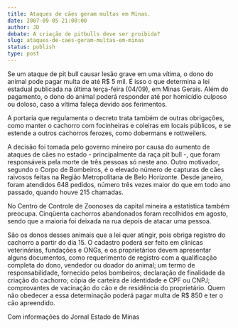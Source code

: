 ```yaml
---
title: Ataques de cães geram multas em Minas.
date: 2007-09-05 21:00:00
author: JD
debate: A criação de pitbulls deve ser proibida?
slug: ataques-de-caes-geram-multas-em-minas
status: publish 
type: post
---
```


  

Se um ataque de pit bull causar lesão grave em uma vítima, o dono do animal pode pagar multa de até R$ 5 mil. É isso o que determina a lei estadual publicada na última terça-feira (04/09), em Minas Gerais. Além do pagamento, o dono do animal poderá responder até por homicídio culposo ou doloso, caso a vítima faleça devido aos ferimentos.  

  

A portaria que regulamenta o decreto trata também de outras obrigações, como manter o cachorro com focinheiras e coleiras em locais públicos, e se estende a outros cachorros ferozes, como dobermans e rottweilers.  

  

A decisão foi tomada pelo governo mineiro por causa do aumento de ataques de cães no estado - principalmente da raça pit bull -, que foram responsáveis pela morte de três pessoas só neste ano. Outro motivador, segundo o Corpo de Bombeiros, é o elevado número de capturas de cães raivosos feitas na Região Metropolitana de Belo Horizonte. Desde janeiro, foram atendidos 648 pedidos, número três vezes maior do que em todo ano passado, quando houve 215 chamadas.  

  

No Centro de Controle de Zoonoses da capital mineira a estatística também preocupa. Cinqüenta cachorros abandonados foram recolhidos em agosto, sendo que a maioria foi deixada na rua depois de atacar uma pessoa.  

  

São os donos desses animais que a lei quer atingir, pois obriga registro do cachorro a partir do dia 15. O cadastro poderá ser feito em clinicas veterinárias, fundações e ONGs, e os proprietários devem apresentar alguns documentos, como requerimento de registro com a qualificação completa do dono, vendedor ou doador do animal; um termo de responsabilidade, fornecido pelos bombeiros; declaração de finalidade da criação do cachorro; cópia de carteira de identidade e CPF ou CNPJ; comprovantes de vacinação do cão e de residência do proprietário. Quem não obedecer a essa determinação poderá pagar multa de R$ 850 e ter o cão apreendido.  

Com informações do Jornal Estado de Minas
